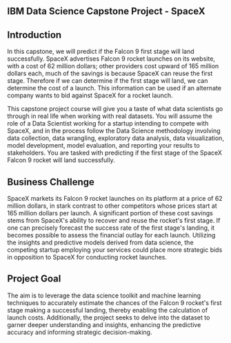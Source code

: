 ## IBM Data Science Capstone Project - SpaceX
## Introduction
In this capstone, we will predict if the Falcon 9 first stage will land successfully. SpaceX advertises Falcon 9 rocket launches on its website, with a cost of 62 million dollars; other providers cost upward of 165 million dollars each, much of the savings is because SpaceX can reuse the first stage. Therefore if we can determine if the first stage will land, we can determine the cost of a launch. This information can be used if an alternate company wants to bid against SpaceX for a rocket launch.

This capstone project course will give you a taste of what data scientists go through in real life when working with real datasets. You will assume the role of a Data Scientist working for a startup intending to compete with SpaceX, and in the process follow the Data Science methodology involving data collection, data wrangling, exploratory data analysis, data visualization, model development, model evaluation, and reporting your results to stakeholders. You are tasked with predicting if the first stage of the SpaceX Falcon 9 rocket will land successfully.

## Business Challenge
SpaceX markets its Falcon 9 rocket launches on its platform at a price of 62 million dollars, in stark contrast to other competitors whose prices start at 165 million dollars per launch. A significant portion of these cost savings stems from SpaceX's ability to recover and reuse the rocket's first stage. If one can precisely forecast the success rate of the first stage's landing, it becomes possible to assess the financial outlay for each launch. Utilizing the insights and predictive models derived from data science, the competing startup employing your services could place more strategic bids in opposition to SpaceX for conducting rocket launches.

## Project Goal
The aim is to leverage the data science toolkit and machine learning techniques to accurately estimate the chances of the Falcon 9 rocket's first stage making a successful landing, thereby enabling the calculation of launch costs. Additionally, the project seeks to delve into the dataset to garner deeper understanding and insights, enhancing the predictive accuracy and informing strategic decision-making.

